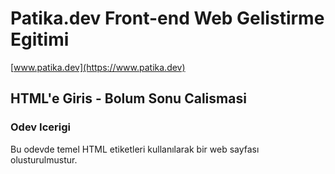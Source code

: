 # Patika.dev Front-end Web Gelistirme Egitimi
[www.patika.dev](https://www.patika.dev)
## HTML'e Giris - Bolum Sonu Calismasi
### Odev Icerigi
Bu odevde temel HTML etiketleri kullanılarak bir web sayfası olusturulmustur.